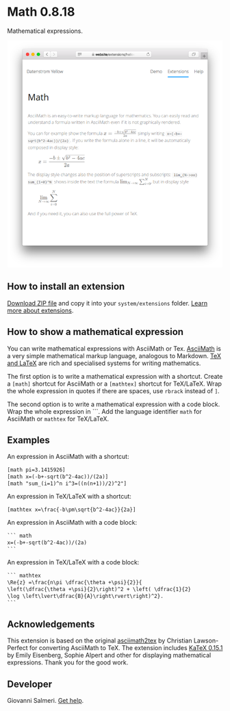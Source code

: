 Math 0.8.18
===========
Mathematical expressions.

<p align="center"><img src="SCREENSHOT.png" alt="Screenshot"></p>

## How to install an extension

[Download ZIP file](https://github.com/GiovanniSalmeri/yellow-math/archive/refs/heads/main.zip) and copy it into your `system/extensions` folder. [Learn more about extensions](https://github.com/annaesvensson/yellow-update).

## How to show a mathematical expression

You can write mathematical expressions with AsciiMath or Tex. [AsciiMath](http://asciimath.org/) is a very simple mathematical markup language, analogous to Markdown. [TeX and LaTeX](https://en.wikibooks.org/wiki/LaTeX/Mathematics) are rich and specialised systems for writing mathematics.

The first option is to write a mathematical expression with a shortcut. Create a `[math]` shortcut for AsciiMath or a `[mathtex]` shortcut for TeX/LaTeX. Wrap the whole expression in quotes if there are spaces, use `rbrack` instead of `]`.

The second option is to write a mathematical expression with a code block. Wrap the whole expression in \`\`\`. Add the language identifier `math` for AsciiMath or `mathtex` for TeX/LaTeX.

## Examples

An expression in AsciiMath with a shortcut:

    [math pi=3.1415926]
    [math x=(-b+-sqrt(b^2-4ac))/(2a)]
    [math "sum_(i=1)^n i^3=((n(n+1))/2)^2"]

An expression in TeX/LaTeX with a shortcut:

    [mathtex x=\frac{-b\pm\sqrt{b^2-4ac}}{2a}]

An expression in AsciiMath with a code block:

    ``` math
    x=(-b+-sqrt(b^2-4ac))/(2a)
    ```

An expression in TeX/LaTeX with a code block:

    ``` mathtex
    \Re{z} =\frac{n\pi \dfrac{\theta +\psi}{2}}{
    \left(\dfrac{\theta +\psi}{2}\right)^2 + \left( \dfrac{1}{2}
    \log \left\lvert\dfrac{B}{A}\right\rvert\right)^2}.
    ```

## Acknowledgements

This extension is based on the original [asciimath2tex](https://github.com/christianp/asciimath2tex) by Christian Lawson-Perfect for converting AsciiMath to TeX. The extension includes [KaTeX 0.15.1](https://github.com/KaTeX/KaTeX) by Emily Eisenberg, Sophie Alpert and other for displaying mathematical expressions. Thank you for the good work.

## Developer

Giovanni Salmeri. [Get help](https://datenstrom.se/yellow/help/).
